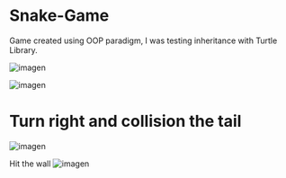 # Snake-Game

Game created using OOP paradigm, I was testing inheritance with Turtle Library.


![imagen](https://user-images.githubusercontent.com/49128144/148578361-2fea7df9-b182-4831-bbc4-c949cfe28ca0.png)


![imagen](https://user-images.githubusercontent.com/49128144/148578504-f5f7e026-8b58-4711-9f2b-d5c2977cd2a5.png)


# Turn right and collision the tail
![imagen](https://user-images.githubusercontent.com/49128144/148578667-d90285f0-20d6-4174-b463-ff903c19429a.png)


Hit the wall
![imagen](https://user-images.githubusercontent.com/49128144/148578874-70cd925a-56ec-40c7-9bd4-d06c12ab68a0.png)

